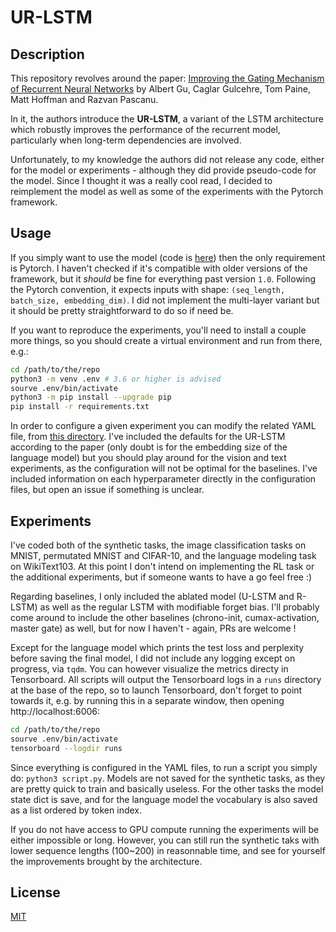# UR-LSTM

## Description

This repository revolves around the paper: [Improving the Gating Mechanism of Recurrent Neural Networks](https://arxiv.org/pdf/1910.09890.pdf) by Albert Gu, Caglar Gulcehre, Tom Paine, Matt Hoffman and Razvan Pascanu. 

In it, the authors introduce the **UR-LSTM**, a variant of the LSTM architecture which robustly improves the performance of the recurrent model, particularly when long-term dependencies are involved. 

Unfortunately, to my knowledge the authors did not release any code, either for the model or experiments - although they did provide pseudo-code for the model. Since I thought it was a really cool read, I decided to reimplement the model as well as some of the experiments with the Pytorch framework.

## Usage

If you simply want to use the model (code is [here](src/models/ur_lstm.py)) then the only requirement is Pytorch. I haven't checked if it's compatible with older versions of the framework, but it _should_ be fine for everything past version `1.0`.  Following the Pytorch convention, it expects inputs with shape: `(seq_length, batch_size, embedding_dim)`. I did not implement the multi-layer variant but it should be pretty straightforward to do so if need be.

If you want to reproduce the experiments, you'll need to install a couple more things, so you should create a virtual environment and run from there, e.g.:

````bash
cd /path/to/the/repo
python3 -m venv .env # 3.6 or higher is advised
sourve .env/bin/activate
python3 -m pip install --upgrade pip
pip install -r requirements.txt
````

In order to configure a given experiment you can modify the related YAML file, from [this directory](src/configs/). I've included the defaults for the UR-LSTM according to the paper (only doubt is for the embedding size of the language model) but you should play around for the vision and text experiments, as the configuration will not be optimal for the baselines. I've included information on each hyperparameter directly in the configuration files, but open an issue if something is unclear.


## Experiments

I've coded both of the synthetic tasks, the image classification tasks on MNIST, permutated MNIST and CIFAR-10, and the language modeling task on WikiText103. At this point I don't intend on implementing the RL task or the additional experiments, but if someone wants to have a go feel free :)

Regarding baselines, I only included the ablated model (U-LSTM and R-LSTM) as well as the regular LSTM with modifiable forget bias. I'll probably come around to include the other baselines (chrono-init, cumax-activation, master gate) as well, but for now I haven't - again, PRs are welcome !

Except for the language model which prints the test loss and perplexity before saving the final model, I did not include any logging except on progress, via `tqdm`. You can however visualize the metrics directy in Tensorboard. All scripts will output the Tensorboard logs in a `runs` directory at the base of the repo, so to launch Tensorboard, don't forget to point towards it, e.g. by running this in a separate window, then opening http://localhost:6006:

````bash
cd /path/to/the/repo
sourve .env/bin/activate
tensorboard --logdir runs
````

Since everything is configured in the YAML files, to run a script you simply do: `python3 script.py`. Models are not saved for the synthetic tasks, as they are pretty quick to train and basically useless. For the other tasks the model state dict is save, and for the language model the vocabulary is also saved as a list ordered by token index.

If you do not have access to GPU compute running the experiments will be either impossible or long. However, you can still run the synthetic taks with lower sequence lengths (100~200) in reasonnable time, and see for yourself the improvements brought by the architecture.

## License

[MIT](LICENSE)
